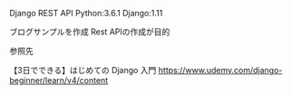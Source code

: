 Django REST API 
Python:3.6.1
Django:1.11

ブログサンプルを作成
Rest APIの作成が目的

参照先

【3日でできる】はじめての Django 入門
https://www.udemy.com/django-beginner/learn/v4/content

